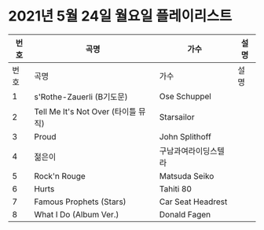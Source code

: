 # 2021년 5월 24일 월요일 플레이리스트

| 번호 | 곡명 | 가수 | 설명 |
|------|------|------|------|
| 번호 | 곡명 | 가수 | 설명 |
| 1 | s'Rothe-Zauerli (B기도문) | Ose Schuppel |  |
| 2 | Tell Me It's Not Over (타이틀 뮤직) | Starsailor |  |
| 3 | Proud | John Splithoff |  |
| 4 | 젊은이 | 구남과여라이딩스텔라 |  |
| 5 | Rock'n Rouge | Matsuda Seiko |  |
| 6 | Hurts | Tahiti 80 |  |
| 7 | Famous Prophets (Stars) | Car Seat Headrest |  |
| 8 | What I Do (Album Ver.) | Donald Fagen |  |

